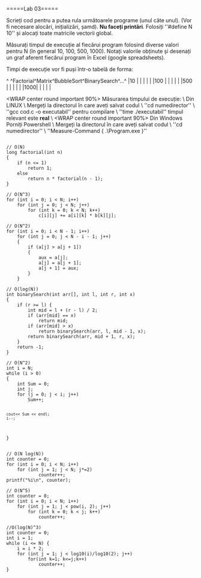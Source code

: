 =====Lab 03=====

Scrieți cod pentru a putea rula următoarele programe (unul câte unul). (Vor fi necesare alocări, inițializări, șamd). **Nu faceți printări**. Folosiți ''#define N 10'' și alocați toate matricile vectorii global.

Măsurați timpul de execuție al fiecărui program folosind diverse valori pentru N (în general 10, 100, 500, 1000). Notați valorile obținute și desenați un graf aferent fiecărui program în Excel (google spreadsheets).

Timpi de execuție vor fi puși într-o tabelă de forma:

^ ^Factorial^Matrix^BubbleSort^BinarySearch^...^
|10 | | | | |
|100 | | | | |
|500 | | | | |
|1000| | | | |

<WRAP center round important 90%>
Măsurarea timpului de execuție: \\
Din LINUX \\
Mergeți la directorul în care aveți salvat codul \\ ''cd numedirector'' \\
''gcc cod.c -o executabil'' pentru compilare \\
''time ./executabil'' timpul relevant este **real** \\
</WRAP>
<WRAP center round important 90%>
Din Windows Porniți Powershell \\
Mergeți la directorul în care aveți salvat codul \\ ''cd numedirector'' \\
''Measure-Command { .\Program.exe }''
</WRAP>

<code c factorial.c>
// O(N)
long factorial(int n)
{
    if (n <= 1)
        return 1;
    else
        return n * factorial(n - 1);
}
</code>

<code c matrixMultiply.c>
// O(N^3)
for (int i = 0; i < N; i++)
	for (int j = 0; j < N; j++)
		for (int k = 0; k < N; k++)
			c[i][j] += a[i][k] * b[k][j];
</code>

<code c bubbleSort.c>
// O(N^2)
for (int i = 0; i < N - 1; i++)
	for (int j = 0; j < N - i - 1; j++)
	{
		if (a[j] > a[j + 1])
		{
			aux = a[j];
			a[j] = a[j + 1];
			a[j + 1] = aux;
		}
	}
</code>

<code c binarySearch.c>
// O(log(N))
int binarySearch(int arr[], int l, int r, int x)
{
    if (r >= l) {
        int mid = l + (r - l) / 2;
        if (arr[mid] == x)
            return mid;
        if (arr[mid] > x)
            return binarySearch(arr, l, mid - 1, x);
        return binarySearch(arr, mid + 1, r, x);
    }
    return -1;
}
</code> 

<code cpp dirty.c>
// O(N^2)
int i = N;
while (i > 0)
{
    int Sum = 0;
    int j;
    for (j = 0; j < i; j++)
        Sum++;
        
    cout<< Sum << endl;
    i--;
}
</code>

<code c strangeCount.c>
// O(N log(N))
int counter = 0;
for (int i = 0; i < N; i++)
	for (int j = 1; j < N; j*=2)
			counter++;
printf("%i\n", counter);
</code>

<code c strangeCount3.c>
// O(N^5)
int counter = 0;
for (int i = 0; i < N; i++)
	for (int j = 1; j < pow(i, 2); j++)
		for (int k = 0; k < j; k++)
			counter++;
</code>

<code c strangeCount4.c>
//O(log(N)^3)
int counter = 0;
int i = 1;
while (i <= N) {
	i = i * 2;
	for (int j = 1; j < log10(i)/log10(2); j++)
		for(int k=1; k<=j;k++)
			counter++;
}
</code>